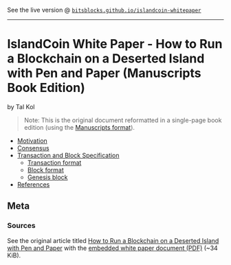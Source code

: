
See the live version @ [`bitsblocks.github.io/islandcoin-whitepaper`](http://bitsblocks.github.io/islandcoin-whitepaper)

---


# IslandCoin White Paper - How to Run a Blockchain on a Deserted Island with Pen and Paper (Manuscripts Book Edition)

by Tal Kol

> Note: This is the original document reformatted in a single-page book edition
>  (using the [Manuscripts format](http://manuscripts.github.io)).

- [Motivation](index.md#motivation)
- [Consensus](index.md#consensus)
- [Transaction and Block Specification](index.md#transaction-and-block-specification)
  - [Transaction format](index.md#transaction-format)
  - [Block format](index.md#block-format)
  - [Genesis block](index.md#genesis-block)
- [References](index.md#references)



## Meta

### Sources

See the original article titled [How to Run a Blockchain on a Deserted Island with Pen and Paper](https://hackernoon.com/how-to-run-a-blockchain-on-a-deserted-island-with-pen-and-paper-899949ec555b)
with the [embedded white paper document (PDF)](https://www.docdroid.net/cTnA7Ai/islandcoin-white-paper.pdf) (~34 KiB).

